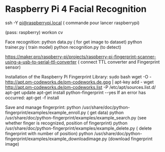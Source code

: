 # Raspberry Pi 4 Facial Recognition

ssh -Y pi@raspberrypi.local ( commande pour lancer raspberrypi)

(pass: raspberry)
workon cv

Face recognition: python data.py ( for get image to dataset)
                  python trainer.py ( train model)
                  python recognition.py (to detect)

https://maker.pro/raspberry-pi/projects/raspberry-pi-fingerprint-scanner-using-a-usb-to-serial-ttl-converter ( connect TTL converter and Fingerprint sensor)

Installation of the Raspberry Pi Fingerprint Library:
sudo bash
wget -O - http://apt.pm-codeworks.de/pm-codeworks.de.gpg | apt-key add -
wget http://apt.pm-codeworks.de/pm-codeworks.list -P /etc/apt/sources.list.d/
apt-get update
apt-get install python-fingerprint --yes
If an error has occurred: apt-get -f install

Save and manage fingerprint:
python /usr/share/doc/python-fingerprint/examples/example_enroll.py ( get data)
python /usr/share/doc/python-fingerprint/examples/example_search.py (see whether finger is recognized, position of fingerprint)
python /usr/share/doc/python-fingerprint/examples/example_delete.py ( delete fingerprint with number of position)
python /usr/share/doc/python-fingerprint/examples/example_downloadimage.py (download fingerprint image)
